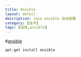 ```yaml
---
title: Ansible
layout: detail
description: Java ansible 自动部署
category: [技术]
tags: [运维,ansible]
---
```


#[ansible](http://sofar.blog.51cto.com/353572/1579894)

    apt-get install ansible
    
   
